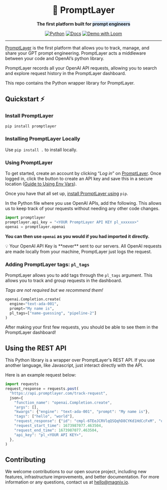 <div align="center">

# 🍰 PromptLayer

**The first platform built for <span style="background-color: rgb(219, 234, 254);">prompt engineers</span>**

<a href="https://www.python.org/"><img alt="Python" src="https://img.shields.io/badge/-Python 3.8+-blue?style=for-the-badge&logo=python&logoColor=white"></a>
<a href="https://docs.promptlayer.com"><img alt="Docs" src="https://custom-icon-badges.herokuapp.com/badge/docs-PL-green.svg?logo=cake&style=for-the-badge&logoColor=white"></a>
<a href="https://www.loom.com/share/196c42e43acd4a369d75e9a7374a0850"><img alt="Demo with Loom" src="https://img.shields.io/badge/Demo-loom-552586.svg?logo=loom&style=for-the-badge&labelColor=gray"></a>

---  

<div align="left">

[PromptLayer](https://promptlayer.com/) is the first platform that allows you to track, manage, and share your GPT prompt engineering. PromptLayer acts a middleware between your code and OpenAI’s python library. 

PromptLayer records all your OpenAI API requests, allowing you to search and explore request history in the PromptLayer dashboard.

This repo contains the Python wrapper library for PromptLayer.

## Quickstart ⚡

### Install PromptLayer

```bash
pip install promptlayer
```

### Installing PromptLayer Locally

Use `pip install .` to install locally.

### Using PromptLayer

To get started, create an account by clicking “*Log in*” on [PromptLayer](https://promptlayer.com/). Once logged in, click the button to create an API key and save this in a secure location ([Guide to Using Env Vars](https://towardsdatascience.com/the-quick-guide-to-using-environment-variables-in-python-d4ec9291619e)).

Once you have that all set up, [install PromptLayer using](https://pypi.org/project/promptlayer/) `pip`.

In the Python file where you use OpenAI APIs, add the following. This allows us to keep track of your requests without needing any other code changes.

```python
import promptlayer
promptlayer.api_key = "<YOUR PromptLayer API KEY pl_xxxxxx>"
openai = promptlayer.openai
```

**You can then use `openai` as you would if you had imported it directly.**

<aside>
💡 Your OpenAI API Key is **never** sent to our servers. All OpenAI requests are made locally from your machine, PromptLayer just logs the request.
</aside>

### Adding PromptLayer tags: `pl_tags`

PromptLayer allows you to add tags through the `pl_tags` argument. This allows you to track and group requests in the dashboard. 

*Tags are not required but we recommend them!*

```python
openai.Completion.create(
  engine="text-ada-001", 
  prompt="My name is", 
  pl_tags=["name-guessing", "pipeline-2"]
)
```

After making your first few requests, you should be able to see them in the PromptLayer dashboard!

## Using the REST API

This Python library is a wrapper over PromptLayer's REST API. If you use another language, like Javascript, just interact directly with the API. 

Here is an example request below:

```jsx
import requests
request_response = requests.post(
  "https://api.promptlayer.com/track-request",
  json={
    "function_name": "openai.Completion.create",
    "args": [],
    "kwargs": {"engine": "text-ada-001", "prompt": "My name is"},
    "tags": ["hello", "world"],
    "request_response": {"id": "cmpl-6TEeJCRVlqQSQqhD8CYKd1HdCcFxM", "object": "text_completion", "created": 1672425843, "model": "text-ada-001", "choices": [{"text": " advocacy\"\n\nMy name is advocacy.", "index": 0, "logprobs": None, "finish_reason": "stop"}]},
    "request_start_time": 1673987077.463504,
    "request_end_time": 1673987077.463504,
    "api_key": "pl_<YOUR API KEY>",
  },
)
```

## Contributing

We welcome contributions to our open source project, including new features, infrastructure improvements, and better documentation. For more information or any questions, contact us at [hello@magniv.io](mailto:hello@magniv.io).
